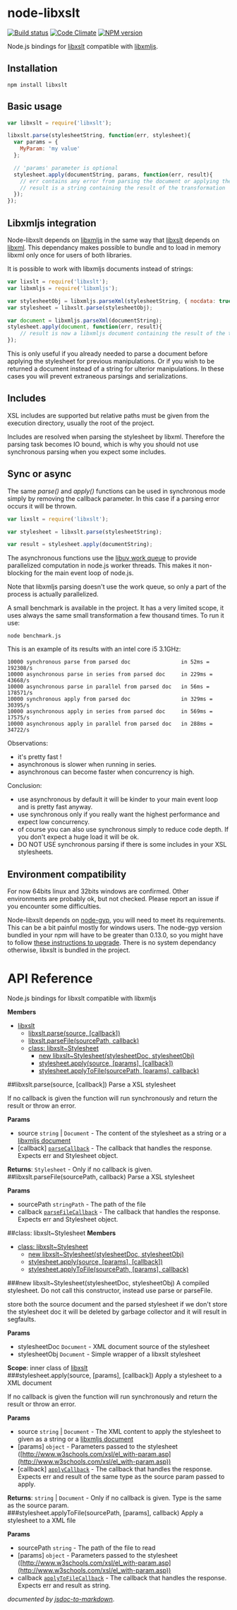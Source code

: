 node-libxslt
============

[![Build status](https://travis-ci.org/albanm/node-libxslt.svg)](https://travis-ci.org/albanm/node-libxslt)
[![Code Climate](https://codeclimate.com/github/albanm/node-libxslt/badges/gpa.svg)](https://codeclimate.com/github/albanm/node-libxslt)
[![NPM version](https://badge.fury.io/js/libxslt.svg)](http://badge.fury.io/js/libxslt)

Node.js bindings for [libxslt](http://xmlsoft.org/libxslt/) compatible with [libxmljs](https://github.com/polotek/libxmljs/issues/226).

Installation
------------

	npm install libxslt

Basic usage
-----------

```js
var libxslt = require('libxslt');

libxslt.parse(stylesheetString, function(err, stylesheet){
  var params = {
    MyParam: 'my value'
  };

  // 'params' parameter is optional
  stylesheet.apply(documentString, params, function(err, result){
    // err contains any error from parsing the document or applying the stylesheet
    // result is a string containing the result of the transformation
  });  
});
```

Libxmljs integration
--------------------

Node-libxslt depends on [libxmljs](https://github.com/polotek/libxmljs/issues/226) in the same way that [libxslt](http://xmlsoft.org/libxslt/) depends on [libxml](http://xmlsoft.org/). This dependancy makes possible to bundle and to load in memory libxml only once for users of both libraries.

It is possible to work with libxmljs documents instead of strings:

```js
var lixslt = require('libxslt');
var libxmljs = require('libxmljs');

var stylesheetObj = libxmljs.parseXml(stylesheetString, { nocdata: true });
var stylesheet = libxslt.parse(stylesheetObj);

var document = libxmljs.parseXml(documentString);
stylesheet.apply(document, function(err, result){
	// result is now a libxmljs document containing the result of the transformation
});

```

This is only useful if you already needed to parse a document before applying the stylesheet for previous manipulations.
Or if you wish to be returned a document instead of a string for ulterior manipulations.
In these cases you will prevent extraneous parsings and serializations.	

Includes
--------

XSL includes are supported but relative paths must be given from the execution directory, usually the root of the project.

Includes are resolved when parsing the stylesheet by libxml. Therefore the parsing task becomes IO bound, which is why you should not use synchronous parsing when you expect some includes.

Sync or async
-------------

The same *parse()* and *apply()* functions can be used in synchronous mode simply by removing the callback parameter.
In this case if a parsing error occurs it will be thrown.

```js
var lixslt = require('libxslt');

var stylesheet = libxslt.parse(stylesheetString);

var result = stylesheet.apply(documentString);

```

The asynchronous functions use the [libuv work queue](http://nikhilm.github.io/uvbook/threads.html#libuv-work-queue)
to provide parallelized computation in node.js worker threads. This makes it non-blocking for the main event loop of node.js.

Note that libxmljs parsing doesn't use the work queue, so only a part of the process is actually parallelized.

A small benchmark is available in the project. It has a very limited scope, it uses always the same small transformation a few thousand times.
To run it use:

    node benchmark.js

This is an example of its results with an intel core i5 3.1GHz:

```
10000 synchronous parse from parsed doc                in 52ms = 192308/s
10000 asynchronous parse in series from parsed doc     in 229ms = 43668/s
10000 asynchronous parse in parallel from parsed doc   in 56ms = 178571/s
10000 synchronous apply from parsed doc                in 329ms = 30395/s
10000 asynchronous apply in series from parsed doc     in 569ms = 17575/s
10000 asynchronous apply in parallel from parsed doc   in 288ms = 34722/s

```

Observations:
  - it's pretty fast !
  - asynchronous is slower when running in series.
  - asynchronous can become faster when concurrency is high.

Conclusion:
  - use asynchronous by default it will be kinder to your main event loop and is pretty fast anyway.
  - use synchronous only if you really want the highest performance and expect low concurrency.
  - of course you can also use synchronous simply to reduce code depth. If you don't expect a huge load it will be ok.
  - DO NOT USE synchronous parsing if there is some includes in your XSL stylesheets.

Environment compatibility
-------------------------

For now 64bits linux and 32bits windows are confirmed. Other environments are probably ok, but not checked. Please report an issue if you encounter some difficulties.

Node-libxslt depends on [node-gyp](https://github.com/TooTallNate/node-gyp), you will need to meet its requirements. This can be a bit painful mostly for windows users. The node-gyp version bundled in your npm will have to be greater than 0.13.0, so you might have to follow [these instructions to upgrade](https://github.com/TooTallNate/node-gyp/wiki/Updating-npm's-bundled-node-gyp). There is no system dependancy otherwise, libxslt is bundled in the project.

API Reference
=============
Node.js bindings for libxslt compatible with libxmljs

**Members**

* [libxslt](#module_libxslt)
  * [libxslt.parse(source, [callback])](#module_libxslt.parse)
  * [libxslt.parseFile(sourcePath, callback)](#module_libxslt.parseFile)
  * [class: libxslt~Stylesheet](#module_libxslt..Stylesheet)
    * [new libxslt~Stylesheet(stylesheetDoc, stylesheetObj)](#new_module_libxslt..Stylesheet)
    * [stylesheet.apply(source, [params], [callback])](#module_libxslt..Stylesheet#apply)
    * [stylesheet.applyToFile(sourcePath, [params], callback)](#module_libxslt..Stylesheet#applyToFile)

<a name="module_libxslt.parse"></a>
##libxslt.parse(source, [callback])
Parse a XSL stylesheet

If no callback is given the function will run synchronously and return the result or throw an error.

**Params**

- source `string` | `Document` - The content of the stylesheet as a string or a [libxmljs document](https://github.com/polotek/libxmljs/wiki/Document)  
- \[callback\] <code>[parseCallback](#parseCallback)</code> - The callback that handles the response. Expects err and Stylesheet object.  

**Returns**: `Stylesheet` - Only if no callback is given.  
<a name="module_libxslt.parseFile"></a>
##libxslt.parseFile(sourcePath, callback)
Parse a XSL stylesheet

**Params**

- sourcePath `stringPath` - The path of the file  
- callback <code>[parseFileCallback](#parseFileCallback)</code> - The callback that handles the response. Expects err and Stylesheet object.  

<a name="module_libxslt..Stylesheet"></a>
##class: libxslt~Stylesheet
**Members**

* [class: libxslt~Stylesheet](#module_libxslt..Stylesheet)
  * [new libxslt~Stylesheet(stylesheetDoc, stylesheetObj)](#new_module_libxslt..Stylesheet)
  * [stylesheet.apply(source, [params], [callback])](#module_libxslt..Stylesheet#apply)
  * [stylesheet.applyToFile(sourcePath, [params], callback)](#module_libxslt..Stylesheet#applyToFile)

<a name="new_module_libxslt..Stylesheet"></a>
###new libxslt~Stylesheet(stylesheetDoc, stylesheetObj)
A compiled stylesheet. Do not call this constructor, instead use parse or parseFile.

store both the source document and the parsed stylesheet
if we don't store the stylesheet doc it will be deleted by garbage collector and it will result in segfaults.

**Params**

- stylesheetDoc `Document` - XML document source of the stylesheet  
- stylesheetObj `Document` - Simple wrapper of a libxslt stylesheet  

**Scope**: inner class of [libxslt](#module_libxslt)  
<a name="module_libxslt..Stylesheet#apply"></a>
###stylesheet.apply(source, [params], [callback])
Apply a stylesheet to a XML document

If no callback is given the function will run synchronously and return the result or throw an error.

**Params**

- source `string` | `Document` - The XML content to apply the stylesheet to given as a string or a [libxmljs document](https://github.com/polotek/libxmljs/wiki/Document)  
- \[params\] `object` - Parameters passed to the stylesheet ([http://www.w3schools.com/xsl/el_with-param.asp](http://www.w3schools.com/xsl/el_with-param.asp))  
- \[callback\] <code>[applyCallback](#Stylesheet..applyCallback)</code> - The callback that handles the response. Expects err and result of the same type as the source param passed to apply.  

**Returns**: `string` | `Document` - Only if no callback is given. Type is the same as the source param.  
<a name="module_libxslt..Stylesheet#applyToFile"></a>
###stylesheet.applyToFile(sourcePath, [params], callback)
Apply a stylesheet to a XML file

**Params**

- sourcePath `string` - The path of the file to read  
- \[params\] `object` - Parameters passed to the stylesheet ([http://www.w3schools.com/xsl/el_with-param.asp](http://www.w3schools.com/xsl/el_with-param.asp))  
- callback <code>[applyToFileCallback](#Stylesheet..applyToFileCallback)</code> - The callback that handles the response. Expects err and result as string.  

*documented by [jsdoc-to-markdown](https://github.com/75lb/jsdoc-to-markdown)*.

